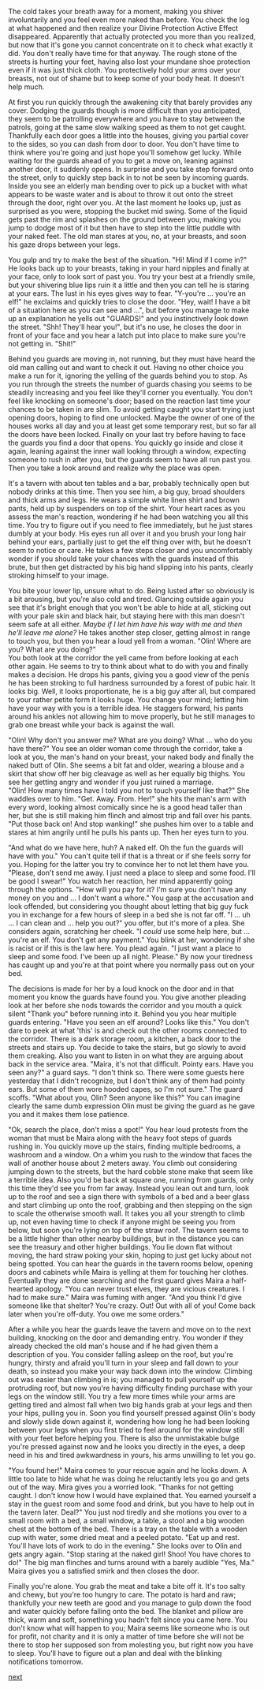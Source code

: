 The cold takes your breath away for a moment, making you shiver involuntarily and you feel even more naked than before. You check the log at what happened and then realize your Divine Protection Active Effect disappeared. Apparently that actually protected you more than you realized, but now that it's gone you cannot concentrate on it to check what exactly it did. You don't really have time for that anyway. The rough stone of the streets is hurting your feet, having also lost your mundane shoe protection even if it was just thick cloth. You protectively hold your arms over your breasts, not out of shame but to keep some of your body heat. It doesn't help much.

At first you run quickly through the awakening city that barely provides any cover. Dodging the guards though is more difficult than you anticipated, they seem to be patrolling everywhere and you have to stay between the patrols, going at the same slow walking speed as them to not get caught. Thankfully each door goes a little into the houses, giving you partial cover to the sides, so you can dash from door to door. You don't have time to think where you're going and just hope you'll somehow get lucky. While waiting for the guards ahead of you to get a move on, leaning against another door, it suddenly opens. In surprise and you take step forward onto the street, only to quickly step back in to not be seen by incoming guards. Inside you see an elderly man bending over to pick up a bucket with what appears to be waste water and is about to throw it out onto the street through the door, right over you. At the last moment he looks up, just as surprised as you were, stopping the bucket mid swing. Some of the liquid gets past the rim and splashes on the ground between you, making you jump to dodge most of it but then have to step into the little puddle with your naked feet. The old man stares at you, no, at your breasts, and soon his gaze drops between your legs.

You gulp and try to make the best of the situation. "Hi! Mind if I come in?" He looks back up to your breasts, taking in your hard nipples and finally at your face, only to look sort of past you. You try your best at a friendly smile, but your shivering blue lips ruin it a little and then you can tell he is staring at your ears. The lust in his eyes gives way to fear. "Y-you're ... you're an elf!" he exclaims and quickly tries to close the door. "Hey, wait! I have a bit of a situation here as you can see and ...", but before you manage to make up an explanation he yells out "GUARDS!" and you instinctively look down the street. "Shh! They'll hear you!", but it's no use, he closes the door in front of your face and you hear a latch put into place to make sure you're not getting in. "Shit!"

Behind you guards are moving in, not running, but they must have heard the old man calling out and want to check it out. Having no other choice you make a run for it, ignoring the yelling of the guards behind you to stop. As you run through the streets the number of guards chasing you seems to be steadily increasing and you feel like they'll corner you eventually. You don't feel like knocking on someone's door; based on the reaction last time your chances to be taken in are slim. To avoid getting caught you start trying just opening doors, hoping to find one unlocked. Maybe the owner of one of the houses works all day and you at least get some temporary rest, but so far all the doors have been locked. Finally on your last try before having to face the guards you find a door that opens. You quickly go inside and close it again, leaning against the inner wall looking through a window, expecting someone to rush in after you, but the guards seem to have all run past you. Then you take a look around and realize why the place was open.

It's a tavern with about ten tables and a bar, probably technically open but nobody drinks at this time. Then you see him, a big guy, broad shoulders and thick arms and legs. He wears a simple white linen shirt and brown pants, held up by suspenders on top of the shirt. Your heart races as you assess the man's reaction, wondering if he had been watching you all this time. You try to figure out if you need to flee immediately, but he just stares dumbly at your body. His eyes run all over it and you brush your long hair behind your ears, partially just to get the elf thing over with, but he doesn't seem to notice or care. He takes a few steps closer and you uncomfortably wonder if you should take your chances with the guards instead of this brute, but then get distracted by his big hand slipping into his pants, clearly stroking himself to your image.

You bite your lower lip, unsure what to do. Being lusted after so obviously is a bit arousing, but you're also cold and tired. Glancing outside again you see that it's bright enough that you won't be able to hide at all, sticking out with your pale skin and black hair, but staying here with this man doesn't seem safe at all either. *Maybe if I let him have his way with me and then he'll leave me alone?* He takes another step closer, getting almost in range to touch you, but then you hear a loud yell from a woman. "Olin! Where are you? What are you doing?"  
You both look at the corridor the yell came from before looking at each other again. He seems to try to think about what to do with you and finally makes a decision. He drops his pants, giving you a good view of the penis he has been stroking to full hardness surrounded by a forest of pubic hair. It looks big. Well, it looks proportionate, he is a big guy after all, but compared to your rather petite form it looks huge. You change your mind; letting him have your way with you is a terrible idea. He staggers forward, his pants around his ankles not allowing him to move properly, but he still manages to grab one breast while your back is against the wall.

"Olin! Why don't you answer me? What are you doing? What ... who do you have there?" You see an older woman come through the corridor, take a look at you, the man's hand on your breast, your naked body and finally the naked butt of Olin. She seems a bit fat and older, wearing a blouse and a skirt that show off her big cleavage as well as her equally big thighs. You see her getting angry and wonder if you just ruined a marriage.  
"Olin! How many times have I told you not to touch yourself like that?" She waddles over to him. "Get. Away. From. Her!" she hits the man's arm with every word, looking almost comically since he is a good head taller than her, but she is still making him flinch and almost trip and fall over his pants. "Put those back on! And stop wanking!" she pushes him over to a table and stares at him angrily until he pulls his pants up. Then her eyes turn to you.

"And what do we have here, huh? A naked elf. Oh the fun the guards will have with you." You can't quite tell if that is a threat or if she feels sorry for you. Hoping for the latter you try to convince her to not let them have you. "Please, don't send me away. I just need a place to sleep and some food. I'll be good I swear!" You watch her reaction, her mind apparently going through the options. "How will you pay for it? I'm sure you don't have any money on you and ... I don't want a whore." You gasp at the accusation and look offended, but considering you thought about letting that big guy fuck you in exchange for a few hours of sleep in a bed she is not far off. "I ... uh ... I can clean and ... help you out?" you offer, but it's more of a plea. She considers again, scratching her cheek. "I *could* use some help here, but ... you're an elf. You don't get any payment." You blink at her, wondering if she is racist or if this is the law here. You plead again. "I just want a place to sleep and some food. I've been up all night. Please." By now your tiredness has caught up and you're at that point where you normally pass out on your bed.

The decisions is made for her by a loud knock on the door and in that moment you know the guards have found you. You give another pleading look at her before she nods towards the corridor and you mouth a quick silent "Thank you" before running into it. Behind you you hear multiple guards entering. "Have you seen an elf around? Looks like this." You don't dare to peek at what 'this' is and check out the other rooms connected to the corridor. There is a dark storage room, a kitchen, a back door to the streets and stairs up. You decide to take the stairs, but go slowly to avoid them creaking. Also you want to listen in on what they are arguing about back in the service area. "Maira, it's not that difficult. Pointy ears. Have you seen any?" a guard says. "I don't think so. There were some guests here yesterday that I didn't recognize, but I don't think any of them had pointy ears. But some of them wore hooded capes, so I'm not sure." The guard scoffs. "What about you, Olin? Seen anyone like this?" You can imagine clearly the same dumb expression Olin must be giving the guard as he gave you and it makes them lose patience.

"Ok, search the place, don't miss a spot!" You hear loud protests from the woman that must be Maira along with the heavy foot steps of guards rushing in. You quickly move up the stairs, finding multiple bedrooms, a washroom and a window. On a whim you rush to the window that faces the wall of another house about 2 meters away. You climb out considering jumping down to the streets, but the hard cobble stone make that seem like a terrible idea. Also you'd be back at square one, running from guards, only this time they'd see you from far away. Instead you lean out and turn, look up to the roof and see a sign there with symbols of a bed and a beer glass and start climbing up onto the roof, grabbing and then stepping on the sign to scale the otherwise smooth wall. It takes you all your strength to climb up, not even having time to check if anyone might be seeing you from below, but soon you're lying on top of the straw roof. The tavern seems to be a little higher than other nearby buildings, but in the distance you can see the treasury and other higher buildings. You lie down flat without moving, the hard straw poking your skin, hoping to just get lucky about not being spotted. You can hear the guards in the tavern rooms below, opening doors and cabinets while Maira is yelling at them for touching her clothes. Eventually they are done searching and the first guard gives Maira a half-hearted apology. "You can never trust elves, they are vicious creatures. I had to make sure." Maira was fuming with anger. "And you think I'd give someone like that shelter? You're crazy. Out! Out with all of you! Come back later when you're off-duty. You owe me some orders."

After a while you hear the guards leave the tavern and move on to the next building, knocking on the door and demanding entry. You wonder if they already checked the old man's house and if he had given them a description of you. You consider falling asleep on the roof, but you're hungry, thirsty and afraid you'll turn in your sleep and fall down to your death, so instead you make your way back down into the window. Climbing out was easier than climbing in is; you managed to pull yourself up the protruding roof, but now you're having difficulty finding purchase with your legs on the window still. You try a few more times while your arms are getting tired and almost fall when two big hands grab at your legs and then your hips, pulling you in. Soon you find yourself pressed against Olin's body and slowly slide down against it, wondering how long he had been looking between your legs when you first tried to feel around for the window still with your feet before helping you. There is also the unmistakable bulge you're pressed against now and he looks you directly in the eyes, a deep need in his and tired awkwardness in yours, his arms unwilling to let you go.

"You found her!" Maira comes to your rescue again and he looks down. A little too late to hide what he was doing he reluctantly lets you go and gets out of the way. Mira gives you a worried look. "Thanks for not getting caught. I don't know how I would have explained that. You earned yourself a stay in the guest room and some food and drink, but you have to help out in the tavern later. Deal?" You just nod tiredly and she motions you over to a small room with a bed, a small window, a table, a stool and a big wooden chest at the bottom of the bed. There is a tray on the table with a wooden cup with water, some dried meat and a peeled potato. "Eat up and rest. You'll have lots of work to do in the evening." She looks over to Olin and gets angry again. "Stop staring at the naked girl! Shoo! You have chores to do!" The big man flinches and turns around with a barely audible "Yes, Ma." Maira gives you a satisfied smirk and then closes the door.

Finally you're alone. You grab the meat and take a bite off it. It's too salty and chewy, but you're too hungry to care. The potato is hard and raw; thankfully your new teeth are good and you manage to gulp down the food and water quickly before falling onto the bed. The blanket and pillow are thick, warm and soft, something you hadn't felt since you came here. You don't know what will happen to you; Maira seems like someone who is out for profit, not charity and it is only a matter of time before she will not be there to stop her supposed son from molesting you, but right now you have to sleep. You'll have to figure out a plan and deal with the blinking notifications tomorrow.

[next](ch7.md)